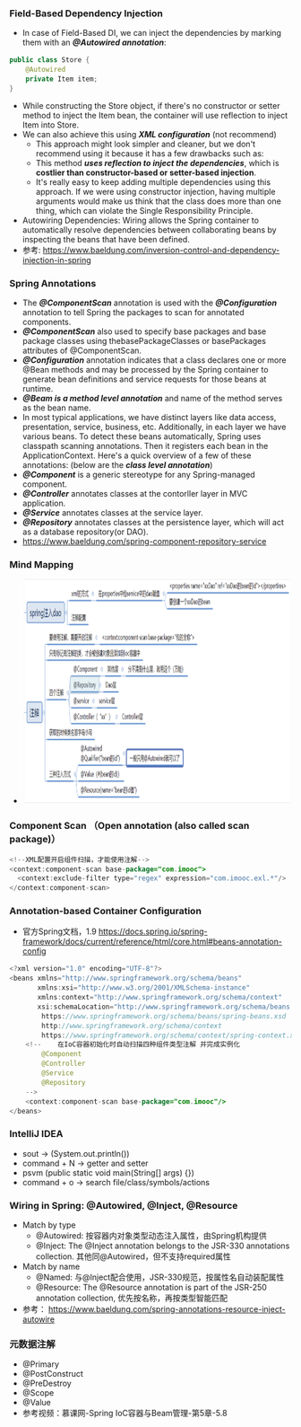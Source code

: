 ### Field-Based Dependency Injection
- In case of Field-Based DI, we can inject the dependencies by marking them with an ***@Autowired annotation***:
```java
public class Store {
    @Autowired
    private Item item; 
}
```
- While constructing the Store object, if there's no constructor or setter method to inject the Item bean, the container will use reflection to inject Item into   Store.
- We can also achieve this using ***XML configuration*** (not recommend)
  - This approach might look simpler and cleaner, but we don't recommend using it because it has a few drawbacks such as:
  - This method ***uses reflection to inject the dependencies***, which is **costlier than constructor-based or setter-based injection**.
  - It's really easy to keep adding multiple dependencies using this approach. If we were using constructor injection, having multiple arguments would make us think that the class does more than one thing, which can violate the Single Responsibility Principle.
- Autowiring Dependencies: Wiring allows the Spring container to automatically resolve dependencies between collaborating beans by inspecting the beans that have been defined.
- 参考: https://www.baeldung.com/inversion-control-and-dependency-injection-in-spring

### Spring Annotations
- The ***@ComponentScan*** annotation is used with the ***@Configuration*** annotation to tell Spring the packages to scan for annotated components. 
- ***@ComponentScan*** also used to specify base packages and base package classes using thebasePackageClasses or basePackages attributes of @ComponentScan.
- ***@Configuration*** annotation indicates that a class declares one or more @Bean methods and may be processed by the Spring container to generate bean definitions and service requests for those beans at runtime.
- ***@Beam is a method level annotation*** and name of the method serves as the bean name. 
- In most typical applications, we have distinct layers like data access, presentation, service, business, etc.
  Additionally, in each layer we have various beans. To detect these beans automatically, Spring uses classpath scanning annotations.
  Then it registers each bean in the ApplicationContext.
  Here's a quick overview of a few of these annotations: (below are the ***class level annotation***)
- ***@Component*** is a generic stereotype for any Spring-managed component.
- ***@Controller*** annotates classes at the contorller layer in MVC application.
- ***@Service*** annotates classes at the service layer.
- ***@Repository*** annotates classes at the persistence layer, which will act as a database repository(or DAO).
- https://www.baeldung.com/spring-component-repository-service

### Mind Mapping
- <img src="https://github.com/Waynexia888/Java-Developer/blob/main/Images/mind-mapping.png" width="1000" height="400">

### Component Scan （Open annotation (also called scan package)）
```java
<!--XML配置开启组件扫描，才能使用注解-->
<context:component-scan base-package="com.imooc">
  <context:exclude-filter type="regex" expression="com.imooc.exl.*"/>
</context:component-scan>
```

### Annotation-based Container Configuration
- 官方Spring文档，1.9 https://docs.spring.io/spring-framework/docs/current/reference/html/core.html#beans-annotation-config
```java
<?xml version="1.0" encoding="UTF-8"?>
<beans xmlns="http://www.springframework.org/schema/beans"
       xmlns:xsi="http://www.w3.org/2001/XMLSchema-instance"
       xmlns:context="http://www.springframework.org/schema/context"
       xsi:schemaLocation="http://www.springframework.org/schema/beans
        https://www.springframework.org/schema/beans/spring-beans.xsd
        http://www.springframework.org/schema/context
        https://www.springframework.org/schema/context/spring-context.xsd">
    <!--    在IoC容器初始化时自动扫描四种组件类型注解 并完成实例化
        @Component
        @Controller
        @Service
        @Repository
    -->
    <context:component-scan base-package="com.imooc"/>
</beans>
```

### IntelliJ IDEA
- sout -> (System.out.println())
- command + N -> getter and setter
- psvm (public static void main(String[] args) {})
- command + o -> search file/class/symbols/actions

### Wiring in Spring: @Autowired, @Inject, @Resource
- Match by type
  - @Autowired: 按容器内对象类型动态注入属性，由Spring机构提供
  - @Inject: The @Inject annotation belongs to the JSR-330 annotations collection. 其他同@Autowired，但不支持required属性
- Match by name
  - @Named: 与@Inject配合使用，JSR-330规范，按属性名自动装配属性
  - @Resource: The @Resource annotation is part of the JSR-250 annotation collection, 优先按名称，再按类型智能匹配
- 参考： https://www.baeldung.com/spring-annotations-resource-inject-autowire

### 元数据注解
- @Primary
- @PostConstruct
- @PreDestroy
- @Scope
- @Value
- 参考视频：慕课网-Spring IoC容器与Beam管理-第5章-5.8
